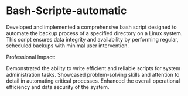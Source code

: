 # Bash-Scripte-automatic

Developed and implemented a comprehensive bash script designed to automate the backup process of a specified directory on a Linux system. This script ensures data integrity and availability by performing regular, scheduled backups with minimal user intervention.


Professional Impact:

Demonstrated the ability to write efficient and reliable scripts for system administration tasks.
Showcased problem-solving skills and attention to detail in automating critical processes.
Enhanced the overall operational efficiency and data security of the system.
